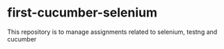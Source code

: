 # first-cucumber-selenium
This repository is to manage assignments related to selenium, testng and cucumber
